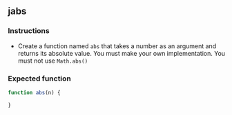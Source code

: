 ## jabs


### Instructions

- Create a function named `abs` that takes a number as an argument and returns its absolute value. You must make your own implementation. You must not use `Math.abs()`

### Expected function

```js
function abs(n) {

}
```